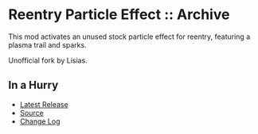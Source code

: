 # Reentry Particle Effect :: Archive

This mod activates an unused stock particle effect for reentry, featuring a plasma trail and sparks. 

Unofficial fork by Lisias.


## In a Hurry

* [Latest Release](https://github.com/net-lisias-ksph/ReentryParticleEffect/releases)
* [Source](https://github.com/net-lisias-ksph/ReentryParticleEffect)
* [Change Log](./CHANGE_LOG.md)
